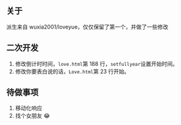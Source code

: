## 关于
派生来自 wuxia2001/loveyue，仅仅保留了第一个，并做了一些修改

## 二次开发
1. 修改倒计时时间，`love.html`第 188 行，`setfullyear`设置开始时间。
2. 修改你要表白说的话，`Love.html`第 23 行开始。

## 待做事项
1. 移动化响应
2. 找个女朋友 :joy:
